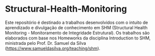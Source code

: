 # Structural-Health-Monitoring
Este repositório é destinado a trabalhos desenvolvidos com o intuito de aprendizado e divulgação de conhecimento em SHM (Structural Health Monitoring - Monitoramento de Integridade Estrutural). Os trabalhos são elaborados com base nos Homeworks da disciplina Introduction to SHM, ministrada pelo Prof. Dr. Samuel da Silva (https://www.samueldasilva.org/teaching/shm).
